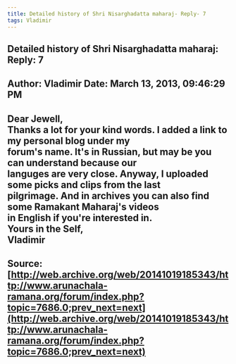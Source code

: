```yaml
--- 
title: Detailed history of Shri Nisarghadatta maharaj- Reply- 7   
tags: Vladimir  
---  
```

##  Detailed history of Shri Nisarghadatta maharaj: Reply: 7  
Author: Vladimir            Date: March 13, 2013, 09:46:29 PM  
---  
Dear Jewell,   
Thanks a lot for your kind words. I added a link to my personal blog under my  
forum's name. It's in Russian, but may be you can understand because our  
languges are very close. Anyway, I uploaded some picks and clips from the last  
pilgrimage. And in archives you can also find some Ramakant Maharaj's videos  
in English if you're interested in.   
Yours in the Self,   
Vladimir
 ---  
Source:[http://web.archive.org/web/20141019185343/http://www.arunachala-ramana.org/forum/index.php?topic=7686.0;prev_next=next](http://web.archive.org/web/20141019185343/http://www.arunachala-ramana.org/forum/index.php?topic=7686.0;prev_next=next)   
---  

